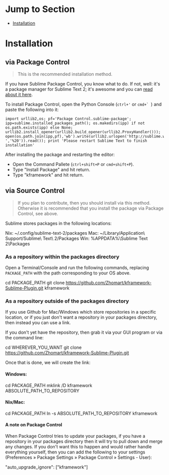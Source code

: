 # Jump to Section

* [Installation](#installation)

# Installation

## via Package Control

> This is the recommended installation method.

If you have Sublime Package Control, you know what to do. If not, well: it's a package manager for Sublime Text 2; it's awesome and you can [read about it here](http://wbond.net/sublime_packages/package_control).

To install Package Control, open the Python Console (`ctrl+'` or ``cmd+` ``) and paste the following into it:

    import urllib2,os; pf='Package Control.sublime-package'; ipp=sublime.installed_packages_path(); os.makedirs(ipp) if not os.path.exists(ipp) else None; urllib2.install_opener(urllib2.build_opener(urllib2.ProxyHandler())); open(os.path.join(ipp,pf),'wb').write(urllib2.urlopen('http://sublime.wbond.net/'+pf.replace(' ','%20')).read()); print 'Please restart Sublime Text to finish installation'

After installing the package and restarting the editor:

* Open the Command Pallete (`ctrl+shift+P` or `cmd+shift+P`).
* Type "Install Package" and hit return.
* Type "kframework" and hit return.

## via Source Control

> If you plan to contribute, then you should install via this method. Otherwise it is recommended that you install the package via Package Control, see above.

Sublime stores packages in the following locations:

  Nix: ~/.config/sublime-text-2/packages
  Mac: ~/Library/Application\ Support/Sublime\ Text\ 2/Packages
  Win: %APPDATA%\Sublime Text 2\Packages

### As a repository within the packages directory

Open a Terminal/Console and run the following commands, replacing `PACKAGE_PATH` with the path corresponding to your OS above.

  cd PACKAGE_PATH
  git clone https://github.com/Zhomart/kframework-Sublime-Plugin.git kframework

### As a repository outside of the packages directory

If you use Github for Mac/Windows which store repositories in a specific location, or if you just don't want a repository in your packages directory, then instead you can use a link.

If you don't yet have the repository, then grab it via your GUI program or via the command line:

  cd WHEREVER_YOU_WANT
  git clone https://github.com/Zhomart/kframework-Sublime-Plugin.git

Once that is done, we will create the link:

#### Windows:

  cd PACKAGE_PATH
  mklink /D kframework ABSOLUTE_PATH_TO_REPOSITORY

#### Nix/Mac:

  cd PACKAGE_PATH
  ln -s ABSOLUTE_PATH_TO_REPOSITORY kframework

#### A note on Package Control

When Package Control tries to update your packages, if you have a repository in your packages directory then it will try to pull down and merge any changes. If you don't want this to happen and would rather handle everything yourself, then you can add the following to your settings (Preferences » Package Settings » Package Control » Settings - User):

  "auto_upgrade_ignore": ["kframework"]
